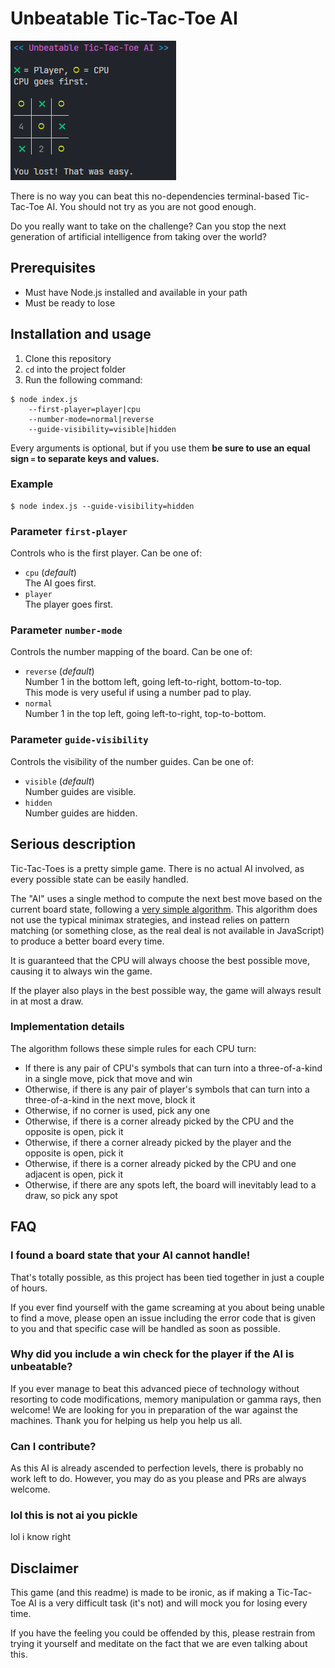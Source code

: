 # Unbeatable Tic-Tac-Toe AI

![](screenshot.png)

There is no way you can beat this no-dependencies terminal-based Tic-Tac-Toe AI. You should not try as you are not good enough.

Do you really want to take on the challenge? Can you stop the next generation of artificial intelligence from taking over the world?

## Prerequisites

- Must have Node.js installed and available in your path
- Must be ready to lose

## Installation and usage

1. Clone this repository
2. `cd` into the project folder
3. Run the following command:

```shell
$ node index.js
    --first-player=player|cpu
    --number-mode=normal|reverse
    --guide-visibility=visible|hidden
```

Every arguments is optional, but if you use them **be sure to use an equal sign `=` to separate keys and values.**

### Example

```shell
$ node index.js --guide-visibility=hidden
```

### Parameter `first-player`

Controls who is the first player. Can be one of:

- `cpu` (_default_)  
  The AI goes first.
- `player`  
  The player goes first.

### Parameter `number-mode`

Controls the number mapping of the board. Can be one of:

- `reverse` (_default_)  
  Number 1 in the bottom left, going left-to-right, bottom-to-top.  
  This mode is very useful if using a number pad to play.
- `normal`  
  Number 1 in the top left, going left-to-right, top-to-bottom.

### Parameter `guide-visibility`

Controls the visibility of the number guides. Can be one of:

- `visible` (_default_)  
  Number guides are visible.
- `hidden`  
  Number guides are hidden.

## Serious description

Tic-Tac-Toes is a pretty simple game. There is no actual AI involved, as every possible state can be easily handled.

The "AI" uses a single method to compute the next best move based on the current board state, following a [very simple algorithm](#implementation-details). This algorithm does not use the typical minimax strategies, and instead relies on pattern matching (or something close, as the real deal is not available in JavaScript) to produce a better board every time.

It is guaranteed that the CPU will always choose the best possible move, causing it to always win the game.

If the player also plays in the best possible way, the game will always result in at most a draw.

### Implementation details

The algorithm follows these simple rules for each CPU turn:

- If there is any pair of CPU's symbols that can turn into a three-of-a-kind in a single move, pick that move and win
- Otherwise, if there is any pair of player's symbols that can turn into a three-of-a-kind in the next move, block it
- Otherwise, if no corner is used, pick any one
- Otherwise, if there is a corner already picked by the CPU and the opposite is open, pick it
- Otherwise, if there a corner already picked by the player and the opposite is open, pick it
- Otherwise, if there is a corner already picked by the CPU and one adjacent is open, pick it
- Otherwise, if there are any spots left, the board will inevitably lead to a draw, so pick any spot

## FAQ

### I found a board state that your AI cannot handle!

That's totally possible, as this project has been tied together in just a couple of hours.

If you ever find yourself with the game screaming at you about being unable to find a move, please open an issue including the error code that is given to you and that specific case will be handled as soon as possible.

### Why did you include a win check for the player if the AI is unbeatable?

If you ever manage to beat this advanced piece of technology without resorting to code modifications, memory manipulation or gamma rays, then welcome! We are looking for you in preparation of the war against the machines. Thank you for helping us help you help us all.

### Can I contribute?

As this AI is already ascended to perfection levels, there is probably no work left to do. However, you may do as you please and PRs are always welcome.

### lol this is not ai you pickle

lol i know right

## Disclaimer

This game (and this readme) is made to be ironic, as if making a Tic-Tac-Toe AI is a very difficult task (it's not) and will mock you for losing every time.

If you have the feeling you could be offended by this, please restrain from trying it yourself and meditate on the fact that we are even talking about this.
